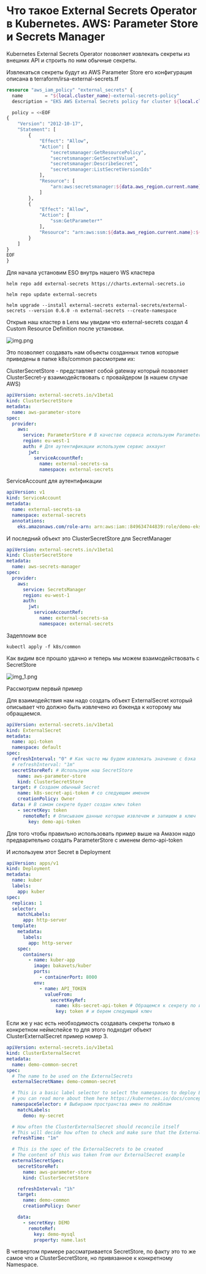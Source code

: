 # Что такое External Secrets Operator в Kubernetes. AWS: Parameter Store и Secrets Manager

Kubernetes External Secrets Operator позволяет извлекать секреты из внешних API и строить по ним обычные секреты.

Извлекаться секреты будут из AWS Parameter Store его конфигурация описана в terraform/irsa-external-secrets.tf

```tf
resource "aws_iam_policy" "external_secrets" {
  name        = "${local.cluster_name}-external-secrets-policy"
  description = "EKS AWS External Secrets policy for cluster ${local.cluster_name}"

  policy = <<EOF
{
    "Version": "2012-10-17",
    "Statement": [
        {
            "Effect": "Allow",
            "Action": [
                "secretsmanager:GetResourcePolicy",
                "secretsmanager:GetSecretValue",
                "secretsmanager:DescribeSecret",
                "secretsmanager:ListSecretVersionIds"
            ],
            "Resource": [
                "arn:aws:secretsmanager:${data.aws_region.current.name}:${data.aws_caller_identity.account.account_id}:secret:${var.deployment_prefix}-*"
            ]
        },
        {
            "Effect": "Allow",
            "Action": [
                "ssm:GetParameter*"
            ],
            "Resource": "arn:aws:ssm:${data.aws_region.current.name}:${data.aws_caller_identity.account.account_id}:parameter/${var.deployment_prefix}-*"
        }
    ]
}
EOF
}
```

Для начала установим ESO внутрь нашего WS кластера

    helm repo add external-secrets https://charts.external-secrets.io

    helm repo update external-secrets

    helm upgrade --install external-secrets external-secrets/external-secrets --version 0.6.0 -n external-secrets --create-namespace

Открыв наш кластер в Lens мы увидим что external-secrets создал 4 Custom Resource Definition после установки.

![img.png](images/img.png)

Это позволяет создавать нам объекты созданных типов которые приведены в папке k8s/common рассмотрим их:

ClusterSecretStore - представляет собой gateway который позволяет ClusterSecret-у взаимодействовать с провайдером (в
нашем случае AWS)

```yaml
apiVersion: external-secrets.io/v1beta1
kind: ClusterSecretStore
metadata:
  name: aws-parameter-store
spec:
  provider:
    aws:
      service: ParameterStore # В качестве сервиса используем ParameterStore
      region: eu-west-1
      auth: # Для аутентификации используем сервис аккаунт 
        jwt:
          serviceAccountRef:
            name: external-secrets-sa
            namespace: external-secrets
```

ServiceAccount для аутентификации

```yaml
apiVersion: v1
kind: ServiceAccount
metadata:
  name: external-secrets-sa
  namespace: external-secrets
  annotations:
    eks.amazonaws.com/role-arn: arn:aws:iam::849634744839:role/demo-eks-cluster-external-secrets-role
```

И последний объект это ClusterSecretStore для SecretManager

```yaml
apiVersion: external-secrets.io/v1beta1
kind: ClusterSecretStore
metadata:
  name: aws-secrets-manager
spec:
  provider:
    aws:
      service: SecretsManager
      region: eu-west-1
      auth:
        jwt:
          serviceAccountRef:
            name: external-secrets-sa
            namespace: external-secrets
```

Задеплоим все

    kubectl apply -f k8s/common

Как видим все прошло удачно и теперь мы можем взаимодействовать с SecretStore

![img_1.png](images/img_1.png)

Рассмотрим первый пример

Для взаимодействия нам надо создать объект ExternalSecret который описывает что должно быть извлечено из бэкенда к
которому мы обращаемся.

```yaml
apiVersion: external-secrets.io/v1beta1
kind: ExternalSecret
metadata:
  name: api-token
  namespace: default
spec:
  refreshInterval: "0" # Как часто мы будем извлекать значение с бэка
  # refreshInterval: "1m"
  secretStoreRef: # Используем наш SecretStore
    name: aws-parameter-store
    kind: ClusterSecretStore
  target: # Создаем обычный Secret 
    name: k8s-secret-api-token # со следующим именем
    creationPolicy: Owner
  data: # В самом секрете будет создан ключ token
    - secretKey: token
      remoteRef: # Описываем данные которые извлечем и запишем в ключ
        key: demo-api-token
```

Для того чтобы правильно использовать пример выше на Амазон надо предварительно создать ParameterStore c именем
demo-api-token

И используем этот Secret в Deployment

```yaml
apiVersion: apps/v1
kind: Deployment
metadata:
  name: kuber
  labels:
    app: kuber
spec:
  replicas: 1
  selector:
    matchLabels:
      app: http-server
  template:
    metadata:
      labels:
        app: http-server
    spec:
      containers:
        - name: kuber-app
          image: bakavets/kuber
          ports:
            - containerPort: 8000
          env:
            - name: API_TOKEN
              valueFrom:
                secretKeyRef:
                  name: k8s-secret-api-token # Обращемся к секрету по имени 
                  key: token # и берем следующий ключ
```

Если же у нас есть необходимость создавать секреты только в конкретном неймспейсе то для этого подходит объект
ClusterExternalSecret пример номер 3.

```yaml
apiVersion: external-secrets.io/v1beta1
kind: ClusterExternalSecret
metadata:
  name: demo-common-secret
spec:
  # The name to be used on the ExternalSecrets
  externalSecretName: demo-common-secret

  # This is a basic label selector to select the namespaces to deploy ExternalSecrets to.
  # you can read more about them here https://kubernetes.io/docs/concepts/overview/working-with-objects/labels/#resources-that-support-set-based-requirements
  namespaceSelector: # Выбираем пространства имен по лейблам
    matchLabels:
      demo: my-secret

  # How often the ClusterExternalSecret should reconcile itself
  # This will decide how often to check and make sure that the ExternalSecrets exist in the matching namespaces
  refreshTime: "1m"

  # This is the spec of the ExternalSecrets to be created
  # The content of this was taken from our ExternalSecret example
  externalSecretSpec:
    secretStoreRef:
      name: aws-parameter-store
      kind: ClusterSecretStore

    refreshInterval: "1h"
    target:
      name: demo-common
      creationPolicy: Owner

    data:
      - secretKey: DEMO
        remoteRef:
          key: demo-mysql
          property: name.last
```

В четвертом примере рассматривается SecretStore, по факту это то же самое что и ClusterSecretStore, но привязанное к
конкретному Namespace.
